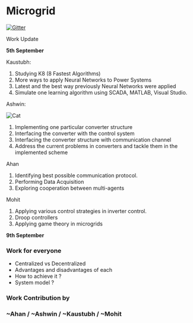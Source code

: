# Microgrid

[![Gitter](https://badges.gitter.im/Join%20Chat.svg)](https://gitter.im/kaustubhcs/Microgrid)


Work Update

**5th September**

Kaustubh: 

1.	Studying K8 (8 Fastest Algorithms)
2.	More ways to apply Neural Networks to Power Systems
3.	Latest and the best way previously Neural Networks were applied
4.	Simulate one learning algorithm using SCADA, MATLAB, Visual Studio. 


Ashwin:

![Cat](http://www.fndvisions.org/img/cutecat.jpg)

1.	Implementing one particular converter structure
2.	Interfacing the converter with the control system
3.	Interfacing the converter structure with communication channel
4.	Address the current problems in converters and tackle them in the implemented scheme

Ahan

1.	Identifying best possible communication protocol.
2.	Performing Data Acquisition
3.	Exploring cooperation between multi-agents

Mohit

1.	Applying various control strategies in inverter control.
2.	Droop controllers
3.	Applying game theory in microgrids

**9th September**

### Work for everyone

-	Centralized vs Decentralized
-	Advantages and disadvantages of each
-	How to achieve it ?
-	System model ?


### Work Contribution by

### ~Ahan / ~Ashwin / ~Kaustubh / ~Mohit
